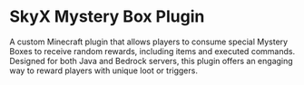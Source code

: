 # SkyX Mystery Box Plugin

A custom Minecraft plugin that allows players to consume special Mystery Boxes to receive random rewards, including items and executed commands.  
Designed for both Java and Bedrock servers, this plugin offers an engaging way to reward players with unique loot or triggers.  
